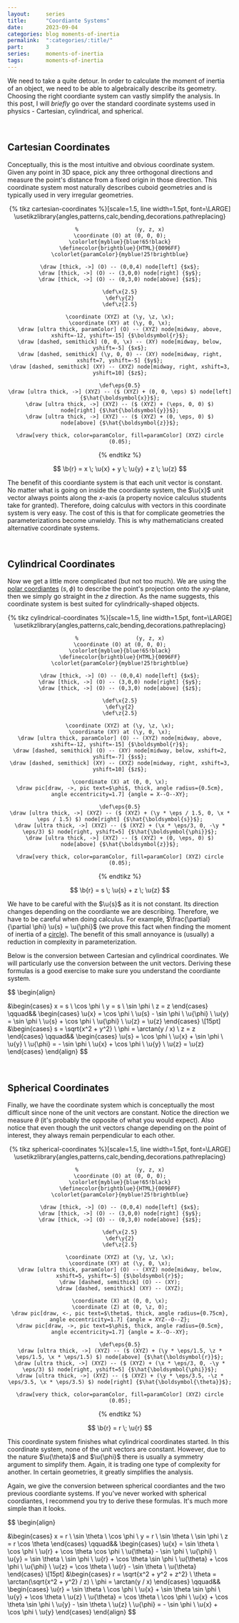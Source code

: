 ```yaml
---
layout:     series
title:      "Coordiante Systems"
date:       2023-09-04
categories: blog moments-of-inertia
permalink:  ":categories/:title/"
part:       3
series:     moments-of-inertia
tags:       moments-of-inertia
---
```


<!-- Insane coordinate drawings -->
<!-- https://tikz.net/tag/coordinates/ -->

We need to take a quite detour. In order to calculate the moment of inertia of an object, we need to be able to algebraically describe its geometry. Choosing the right coordiante system can vastly simplify the analysis. In this post, I will _briefly_ go over the standard coordinate systems used in physics - Cartesian, cylindrical, and spherical.  

<br>

## Cartesian Coordinates

Conceptually, this is the most intuitive and obvious coordinate system. Given any point in $3\text{D}$ space, pick any three orthogonal directions and measure the point's distance from a fixed origin in those direction. This coordinate system most naturally describes cuboid geometries and is typically used in very irregular geometries.

<center>
{% tikz cartesian-coordinates %}[scale=1.5, line width=1.5pt, font=\LARGE]
    \usetikzlibrary{angles,patterns,calc,bending,decorations.pathreplacing}
    
    %                  (y, z, x)
    \coordinate (O) at (0, 0, 0);
    \colorlet{myblue}{blue!65!black}
    \definecolor{brightblue}{HTML}{0096FF}
    \colorlet{paramColor}{myblue!25!brightblue}

    \draw [thick, ->] (O) -- (0,0,4) node[left] {$x$};
    \draw [thick, ->] (O) -- (3,0,0) node[right] {$y$};
    \draw [thick, ->] (O) -- (0,3,0) node[above] {$z$};

    \def\x{2.5}
    \def\y{2}
    \def\z{2.5}

    \coordinate (XYZ) at (\y, \z, \x);
    \coordinate (XY) at (\y, 0, \x);
    \draw [ultra thick, paramColor] (O) -- (XYZ) node[midway, above, xshift=-12, yshift=-15] {$\boldsymbol{r}$};
    \draw [dashed, semithick] (0, 0, \x) -- (XY) node[midway, below, yshift=-5] {$x$};
    \draw [dashed, semithick] (\y, 0, 0) -- (XY) node[midway, right, xshift=7, yshift=-5] {$y$};
    \draw [dashed, semithick] (XY) -- (XYZ) node[midway, right, xshift=3, yshift=10] {$z$};

    \def\eps{0.5}
    \draw [ultra thick, ->] (XYZ) -- ($ (XYZ) + (0, 0, \eps) $) node[left] {$\hat{\boldsymbol{x}}$};
    \draw [ultra thick, ->] (XYZ) -- ($ (XYZ) + (\eps, 0, 0) $) node[right] {$\hat{\boldsymbol{y}}$};
    \draw [ultra thick, ->] (XYZ) -- ($ (XYZ) + (0, \eps, 0) $) node[above] {$\hat{\boldsymbol{z}}$};

    \draw[very thick, color=paramColor, fill=paramColor] (XYZ) circle (0.05);

{% endtikz %}
</center>

$$
\b{r} = x \; \u{x} + y \; \u{y} + z \; \u{z}
$$

The benefit of this coordiante system is that each unit vector is constant. No matter what is going on inside the coordiante system, the $\u{x}$ unit vector always points along the $x$-axis (a property novice calculus students take for granted). Therefore, doing calculus with vectors in this coordinate system is very easy. The cost of this is that for complicate geometries the parameterizations become unwieldy. This is why mathematicians created alternative coordinate systems.

<!-- Since each [basis vector](https://en.wikipedia.org/wiki/Basis_(linear_algebra)) is constant with respect to the coordinate of interest, this coordinate system is extremely easy to do calculus with. When evaluating line, surface, and volume integrals, we have the following infinitesimals. 

$$
d \b{\ell} = d x \; \u{x} + d y \; \u{y} + d z \; \u{z}
$$

$$
d\b{A}_{xy} = dx \; dy \; \u{z}
\qquad
d\b{A}_{yz} = dy \; dz \; \u{x}
\qquad
d\b{A}_{zx} = dz \; dx \; \u{y}
$$

$$
dV = dx \; dy \; dz
$$ -->

<br>

## Cylindrical Coordinates 

Now we get a little more complicated (but not too much). We are using the [polar coordiantes](https://www.khanacademy.org/computing/computer-programming/programming-natural-simulations/programming-angular-movement/a/polar-coordinates) $(s, \phi)$ to describe the point's projection onto the $xy$-plane, then we simply go straight in the $z$ direction. As the name suggests, this coordinate system is best suited for cylindrically-shaped objects.

<center>
{% tikz cylindrical-coordinates %}[scale=1.5, line width=1.5pt, font=\LARGE]
    \usetikzlibrary{angles,patterns,calc,bending,decorations.pathreplacing}
    
    %                  (y, z, x)
    \coordinate (O) at (0, 0, 0);
    \colorlet{myblue}{blue!65!black}
    \definecolor{brightblue}{HTML}{0096FF}
    \colorlet{paramColor}{myblue!25!brightblue}

    \draw [thick, ->] (O) -- (0,0,4) node[left] {$x$};
    \draw [thick, ->] (O) -- (3,0,0) node[right] {$y$};
    \draw [thick, ->] (O) -- (0,3,0) node[above] {$z$};

    \def\x{2.5}
    \def\y{2}
    \def\z{2.5}

    \coordinate (XYZ) at (\y, \z, \x);
    \coordinate (XY) at (\y, 0, \x);
    \draw [ultra thick, paramColor] (O) -- (XYZ) node[midway, above, xshift=-12, yshift=-15] {$\boldsymbol{r}$};
    \draw [dashed, semithick] (O) -- (XY) node[midway, below, xshift=2, yshift=-7] {$s$};
    \draw [dashed, semithick] (XY) -- (XYZ) node[midway, right, xshift=3, yshift=10] {$z$};

    \coordinate (X) at (0, 0, \x);
    \draw pic[draw, ->, pic text=$\phi$, thick, angle radius={0.5cm}, angle eccentricity=1.7] {angle = X--O--XY};

    \def\eps{0.5}
    \draw [ultra thick, ->] (XYZ) -- ($ (XYZ) + (\y * \eps / 1.5, 0, \x * \eps / 1.5) $) node[right] {$\hat{\boldsymbol{s}}$};
    \draw [ultra thick, ->] (XYZ) -- ($ (XYZ) + (\x * \eps/3, 0, -\y * \eps/3) $) node[right, yshift=5] {$\hat{\boldsymbol{\phi}}$};
    \draw [ultra thick, ->] (XYZ) -- ($ (XYZ) + (0, \eps, 0) $) node[above] {$\hat{\boldsymbol{z}}$};

    \draw[very thick, color=paramColor, fill=paramColor] (XYZ) circle (0.05);

{% endtikz %}
</center>

$$
\b{r} = s \; \u{s} + z \; \u{z}
$$

We have to be careful with the $\u{s}$ as it is not constant. Its direction changes depending on the coordiante we are describing. Therefore, we have to be careful when doing calculus. For example, $\frac{\partial}{\partial \phi} \u{s} = \u{\phi}$ (we prove this fact when finding the moment of inertia of a [circle](/blog/moments-of-inertia/circle)). The benefit of this small annoyance is (usually) a reduction in complexity in parameterization.

<!-- Doing calculus with this coordinate system is a bit tricker than with Cartesian coordinates because the unit vector $\u{s}$ changes depending on the coordinate (i.e. it's not constant). Therefore, we have to do some correcting using [Jacobeans](https://rohankulkarni.me/files/extra_exams/jacobians_rohan.pdf). The infinitesimals for this coordiante system are listed below.

$$
d \b{\ell} = ds \; \u{s} + s \; d \phi \; \u{\phi} + z \; \u{z}
$$

$$
d\b{A}_{s \phi} = s \; ds \; d\phi \; \u{z}
\qquad
d\b{A}_{\phi z} = s \; d\phi \; dz \; \u{s}
\qquad
d\b{A}_{z s} = dz \; ds \; \u{\phi}
$$

$$
dV = s \; ds \; d\phi \; dz
$$ -->

Below is the conversion between Cartesian and cylindrical coordinates. We will particularly use the conversion between the unit vectors. Deriving these formulas is a good exercise to make sure you understand the coordiante system.

$$
\begin{align}

&\begin{cases}
    x = s \ \cos \phi \\
    y = s \ \sin \phi \\
    z = z
\end{cases}
\qquad&&
\begin{cases}
    \u{x} = \cos \phi \ \u{s} - \sin \phi \ \u{\phi} \\
    \u{y} = \sin \phi \ \u{s} + \cos \phi \ \u{\phi} \\
    \u{z} = \u{z}
\end{cases}
\\[15pt]
&\begin{cases}
    s    = \sqrt{x^2 + y^2} \\
    \phi = \arctan(y / x) \\
    z    = z
\end{cases}
\qquad&&
\begin{cases}
    \u{s}    = \cos \phi \ \u{x} + \sin \phi \ \u{y} \\
    \u{\phi} = - \sin \phi \ \u{x} + \cos \phi \ \u{y} \\
    \u{z}    = \u{z}
\end{cases}
\end{align}
$$

<br>

## Spherical Coordinates

Finally, we have the coordinate system which is conceptually the most difficult since none of the unit vectors are constant. Notice the direction we measure $\theta$ (it's probably the opposite of what you would expect). Also notice that even though the unit vectors change depending on the point of interest, they always remain perpendicular to each other.

<center>
{% tikz spherical-coordinates %}[scale=1.5, line width=1.5pt, font=\LARGE]
    \usetikzlibrary{angles,patterns,calc,bending,decorations.pathreplacing}
    
    %                  (y, z, x)
    \coordinate (O) at (0, 0, 0);
    \colorlet{myblue}{blue!65!black}
    \definecolor{brightblue}{HTML}{0096FF}
    \colorlet{paramColor}{myblue!25!brightblue}

    \draw [thick, ->] (O) -- (0,0,4) node[left] {$x$};
    \draw [thick, ->] (O) -- (3,0,0) node[right] {$y$};
    \draw [thick, ->] (O) -- (0,3,0) node[above] {$z$};

    \def\x{2.5}
    \def\y{2}
    \def\z{2.5}

    \coordinate (XYZ) at (\y, \z, \x);
    \coordinate (XY) at (\y, 0, \x);
    \draw [ultra thick, paramColor] (O) -- (XYZ) node[midway, below, xshift=5, yshift=-5] {$\boldsymbol{r}$};
    \draw [dashed, semithick] (O) -- (XY);
    \draw [dashed, semithick] (XY) -- (XYZ);

    \coordinate (X) at (0, 0, \x);
    \coordinate (Z) at (0, \z, 0);
    \draw pic[draw, <-, pic text=$\theta$, thick, angle radius={0.75cm}, angle eccentricity=1.7] {angle = XYZ--O--Z};
    \draw pic[draw, ->, pic text=$\phi$, thick, angle radius={0.5cm}, angle eccentricity=1.7] {angle = X--O--XY};

    \def\eps{0.5}
    \draw [ultra thick, ->] (XYZ) -- ($ (XYZ) + (\y * \eps/1.5, \z * \eps/1.5, \x * \eps/1.5) $) node[above] {$\hat{\boldsymbol{r}}$};
    \draw [ultra thick, ->] (XYZ) -- ($ (XYZ) + (\x * \eps/3, 0, -\y * \eps/3) $) node[right, yshift=5] {$\hat{\boldsymbol{\phi}}$};
    \draw [ultra thick, ->] (XYZ) -- ($ (XYZ) + (\y * \eps/3.5, -\z * \eps/3.5, \x * \eps/3.5) $) node[right] {$\hat{\boldsymbol{\theta}}$};

    \draw[very thick, color=paramColor, fill=paramColor] (XYZ) circle (0.05);

{% endtikz %}
</center>

$$
\b{r} = r \; \u{r}
$$

This coordinate system finishes what cylindrical coordinates started. In this coordinate system, none of the unit vectors are constant. However, due to the nature $\u{\theta}$ and $\u{\phi}$ there is usually a symmetry argument to simplify them. Again, it is trading one type of complexity for another. In certain geometries, it greatly simplifies the analysis.

<!-- As before, we have some Jacobean terms to account for the dependencies in the unit vectors. These are listed below. 

$$
d \b{\ell} = dr \; \u{r} + r \; d \theta \; \u{\theta} + r \; \sin \theta \; d \phi \; \u{\phi}
$$

$$
d\b{A}_{r \theta} = r \; dr \; d\theta \; \u{\phi}
\qquad
d\b{A}_{\theta \phi} = r^2 \sin \theta \; d\theta \; d\phi \; \u{r}
\qquad
d\b{A}_{\phi r} = r \sin \theta \; d\phi \; dr \; \u{\theta}
$$

$$
dV = r^2 \sin \theta \; dr \; d\theta \; d\phi
$$ -->

Again, we give the conversion between spherical coordiantes and the two previous coordiante systems. If you've never worked with spherical coordiantes, I recommend you try to derive these formulas. It's much more simple than it looks.

$$
\begin{align}

&\begin{cases}
    x = r \ \sin \theta \ \cos \phi \\
    y = r \ \sin \theta \ \sin \phi \\
    z = r \cos \theta
\end{cases}
\qquad&&
\begin{cases}
    \u{x} = \sin \theta \ \cos \phi \ \u{r} + \cos \theta \cos \phi \ \u{\theta} - \sin \phi \ \u{\phi} \\
    \u{y} = \sin \theta \ \sin \phi \ \u{r} + \cos \theta \sin \phi \ \u{\theta} + \cos \phi \ \u{\phi} \\
    \u{z} = \cos \theta \ \u{r} - \sin \theta \ \u{\theta}
\end{cases}
\\[15pt]
&\begin{cases}
    r      = \sqrt{x^2 + y^2 + z^2} \\
    \theta = \arctan(\sqrt{x^2 + y^2} / z) \\
    \phi   = \arctan(y / x)
\end{cases}
\qquad&&
\begin{cases}
    \u{r}      = \sin \theta \ \cos \phi \ \u{x} + \sin \theta \sin \phi \ \u{y} + \cos \theta \ \u{z} \\
    \u{\theta} = \cos \theta \ \cos \phi \ \u{x} + \cos \theta \sin \phi \ \u{y} - \sin \theta \ \u{z} \\
    \u{\phi}   = - \sin \phi \ \u{x} + \cos \phi \ \u{y}
\end{cases}
\end{align}
$$